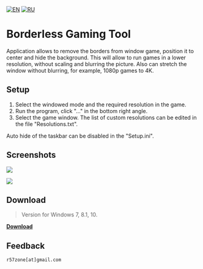 [![EN](https://user-images.githubusercontent.com/9499881/33184537-7be87e86-d096-11e7-89bb-f3286f752bc6.png)](https://github.com/r57zone/Borderless-Gaming-Tool/blob/master/README.md) 
[![RU](https://user-images.githubusercontent.com/9499881/27683795-5b0fbac6-5cd8-11e7-929c-057833e01fb1.png)](https://github.com/r57zone/Borderless-Gaming-Tool/blob/master/README.RU.md) 
# Borderless Gaming Tool
Application allows to remove the borders from window game, position it to center and hide the background. This will allow to run games in a lower resolution, without scaling and blurring the picture. Also can stretch the window without blurring, for example, 1080p games to 4K.

## Setup
1. Select the windowed mode and the required resolution in the game.
2. Run the program, click "..." in the bottom right angle.
3. Select the game window. The list of custom resolutions can be edited in the file "Resolutions.txt".

Auto hide of the taskbar can be disabled in the "Setup.ini".
## Screenshots
![](https://user-images.githubusercontent.com/9499881/52374769-8a395a00-2a77-11e9-9bdb-3a1d9362448f.png)

![](https://user-images.githubusercontent.com/9499881/52374598-097a5e00-2a77-11e9-9ae2-3d693ee36166.png)

## Download
>Version for Windows 7, 8.1, 10.

**[Download](https://github.com/r57zone/Borderless-Gaming-Tool/releases)**

## Feedback
`r57zone[at]gmail.com`